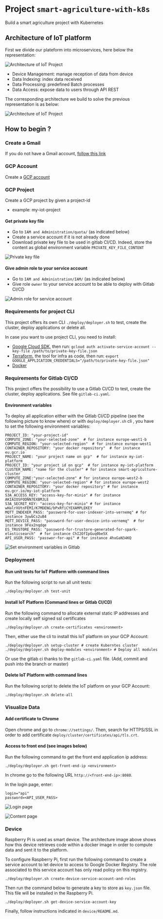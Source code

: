 # Project `smart-agriculture-with-k8s`

Build a smart agriculture project with Kubernetes

## Architecture of IoT platform 

First we divide our plateform into microservices, here below the representation:

![Architecture of IoT Project](documents/microservices.png)

- Device Management: manage reception of data from device
- Data Indexing: index data received
- Data Processing: predefined Batch processes
- Data Access: expose data to users through API REST

The corresponding architecture we build to solve the previous representation is as below:

![Architecture of IoT Project](documents/architecture.png)

## How to begin ?

### Create a Gmail 
If you do not have a Gmail account, [follow this link](https://accounts.google.com/signup/v2/webcreateaccount?flowName=GlifWebSignIn&flowEntry=SignUp)

### GCP Account
Create a [GCP account](https://console.cloud.google.com/)

### GCP Project
Create a GCP project by given a project-id
- example: my-iot-project

#### Get private key file
- Go to `IAM and Administration/quota/` (as indicated below)
- Create a service account if it is not already done
- Download private key file to be used in gitlab CI/CD. Indeed, store the content as global environment variable `PRIVATE_KEY_FILE_CONTENT`

![Private key file](documents/get-private-key-file.png)

#### Give admin role to your service account
- Go to `IAM and Administration/IAM/` (as indicated below)
- Give role `owner` to your service account to be able to deploy with Gitlab CI/CD

![Admin role for service account](documents/give_admin_role_to_service_account.png)

### Requirements for project CLI

This project offers its own CLI `./deploy/deployer.sh` to test, create the cluster, deploy applications or delete all.

In case you want to use project CLI, you need to install:
- [Google Cloud SDK](https://cloud.google.com/sdk/docs/quickstarts), then run: `gcloud auth activate-service-account --key-file /path/to/private-key-file.json`
- [Terraform](https://learn.hashicorp.com/terraform/getting-started/install.html), the tool for infra as code, then run: `export GOOGLE_APPLICATION_CREDENTIALS="/path/to/private-key-file.json"`
- [Docker](https://docs.docker.com/get-docker/)
 
### Requirements for Gitlab CI/CD

This project offers the possibility to use a Gitlab CI/CD to test, create the cluster, deploy applications. See file `gitlab-ci.yaml`. 

#### Environment variables 

To deploy all application either with the Gitlab CI/CD pipeline (see the following picture to know where) or  with `deploy/deployer.sh` cli , you have to set the following environment variables:

    PROJECT_ID: "your-project-id"
    COMPUTE_ZONE: "your-selected-zone"  # for instance europe-west1-b
    COMPUTE_REGION: "your-selected-region"  # for instance europe-west1
    CONTAINER_REPOSITORY: "your docker repository"  # for instance eu.gcr.io
    PROJECT_NAME: "your project name on gcp"  # for instance my-iot-platform
    PROJECT_ID: "your project id on gcp"  # for instance my-iot-platform
    CLUSTER_NAME: "name for the cluster" # for instance smart-agriculture-cluster
    COMPUTE_ZONE:"your-selected-zone" # for instance europe-west2-b
    COMPUTE_REGION: "your-selected-region" # for instance europe-west2
    CONTAINER_REPOSITORY: "your docker repository" # for instance eu.gcr.io/my-iot-platform
    S3A_ACCESS_KEY: "access-key-for-minio" # for instance AKIAIOSFODNN7EXBMJLE
    S3A_SECRET_KEY: "access-key-for-minio" # for instance wHalrXUtnFEMI/K7MDENG/bPxRfiCYEXAMPLEKEY
    MQTT_INDEXER_PASS: "password-for-user-indexer-into-vernemq" # for instance 3ywbCs2uB4
    MQTT_DEVICE_PASS: "password-for-user-device-into-vernemq"  # for instance 9Fex2nqdqe
    ES_TRUSTORE_PASS: "password-for-trustore-generated-for-spark-elasticsearch"  # for instance ChI2OfIpGuq0be5X
    API_USER_PASS: "passwor-for-api" # for instance 4hxGaN34KQ

![Set environment variables in Gitlab](documents/set_environment_variables_in_gitlab.png)

### Deployment

#### Run unit tests for IoT Platform with command lines

Run the following script to run all unit tests:

    ./deploy/deployer.sh test-unit

#### Install IoT Platform (Command lines or Gitlab CI/CD)

Run the following command to allocate external static IP addresses and create locally self signed ssl certificates

    ./deploy/deployer.sh create-certificates <environment>

Then, either use the cli to install this IoT platform on your GCP Account:

    ./deploy/deployer.sh setup-cluster # create Kuberntes cluster
    ./deploy/deployer.sh deploy-modules <environment> # Deploy all modules 
    
Or use the gitlab ci thanks to the `gitlab-ci.yaml` file. (Add, commit and push into the branch <environment> or master)
    
#### Delete IoT Platform with command lines

Run the following script to delete the IoT platform on your GCP Account:

    ./deploy/deployer.sh delete-all
    
### Visualize Data

#### Add certificate to Chrome

Open chrome and go to `chrome://settings/`. Then, search for HTTPS/SSL in order to add certificate `deploy/cluster/certificates/api/tls.crt`.

#### Access to front end (see images below)

Run the following command to get the front end application ip address:

    ./deploy/deployer.sh get-front-end-ip <environment>
    
In chrome go to the following URL `http://<front-end-ip>:8080`. 

In the login page, enter:

    login="api"
    password=<API_USER_PASS>

![Login page](documents/login-page.png)

![Content page](documents/content-page.png)

### Device
 
Raspberry Pi is used as smart device. The architecture image above shows how this device retrieves code within a docker image in order to compute data and sent it to the platform.

To configure Raspberry Pi, first run the following command to create a service account to let device to access to Google Docker Registry.
The role associated to this service account has only read policy on this registry.

    ./deploy/deployer.sh create-device-service-account-and-roles
    
Then run the command below to generate a key to store as `key.json` file. This file will be installed in the Raspberry Pi.

    ./deploy/deployer.sh get-device-service-account-key
    
Finally, follow instructions indicated in `device/README.md`.